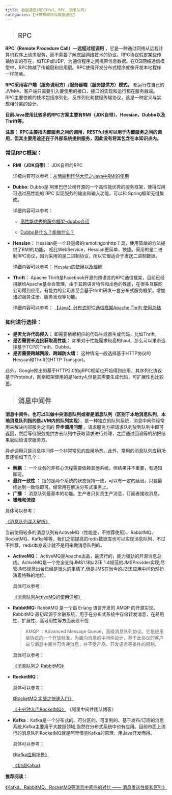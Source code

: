 ```yaml
---
title: 数据通信(RESTful、RPC、消息队列)
categories: [计算机网络与数据通信]
---
```

> ## RPC

**RPC（Remote Procedure Call）—远程过程调用** ，它是一种通过网络从远程计算机程序上请求服务，而不需要了解底层网络技术的协议。RPC协议假定某些传输协议的存在，如TCP或UDP，为通信程序之间携带信息数据。在OSI网络通信模型中，RPC跨越了传输层和应用层。RPC使得开发分布式程序就像开发本地程序一样简单。

**RPC采用客户端（服务调用方）/服务器端（服务提供方）模式，** 都运行在自己的JVM中。客户端只需要引入要使用的接口，接口的实现和运行都在服务器端。RPC主要依赖的技术包括序列化、反序列化和数据传输协议，这是一种定义与实现相分离的设计。

**目前Java使用比较多的RPC方案主要有RMI（JDK自带）、Hessian、Dubbo以及Thrift等。**

**注意： RPC主要指内部服务之间的调用，RESTful也可以用于内部服务之间的调用，但其主要用途还在于外部系统提供服务，因此没有将其包含在本知识点内。**

### 常见RPC框架：

- **RMI（JDK自带）：** JDK自带的RPC
 
   详细内容可以参考：[从懵逼到恍然大悟之Java中RMI的使用](https://blog.csdn.net/lmy86263/article/details/72594760)

- **Dubbo:** Dubbo是 阿里巴巴公司开源的一个高性能优秀的服务框架，使得应用可通过高性能的 RPC 实现服务的输出和输入功能，可以和 Spring框架无缝集成。

  详细内容可以参考：

  - [ 高性能优秀的服务框架-dubbo介绍](https://blog.csdn.net/qq_34337272/article/details/79862899)
  
  - [Dubbo是什么？能做什么？](https://blog.csdn.net/houshaolin/article/details/76408399)
 

- **Hessian：** Hessian是一个轻量级的remotingonhttp工具，使用简单的方法提供了RMI的功能。 相比WebService，Hessian更简单、快捷。采用的是二进制RPC协议，因为采用的是二进制协议，所以它很适合于发送二进制数据。

  详细内容可以参考： [Hessian的使用以及理解](https://blog.csdn.net/sunwei_pyw/article/details/74002351)

- **Thrift：**  Apache Thrift是Facebook开源的跨语言的RPC通信框架，目前已经捐献给Apache基金会管理，由于其跨语言特性和出色的性能，在很多互联网公司得到应用，有能力的公司甚至会基于thrift研发一套分布式服务框架，增加诸如服务注册、服务发现等功能。
  

    详细内容可以参考： [【Java】分布式RPC通信框架Apache Thrift 使用总结](https://www.cnblogs.com/zeze/p/8628585.html)
  
### 如何进行选择：

- **是否允许代码侵入：**  即需要依赖相应的代码生成器生成代码，比如Thrift。
- **是否需要长连接获取高性能：**  如果对于性能需求较高的haul，那么可以果断选择基于TCP的Thrift、Dubbo。
- **是否需要跨越网段、跨越防火墙：** 这种情况一般选择基于HTTP协议的Hessian和Thrift的HTTP Transport。

此外，Google推出的基于HTTP2.0的gRPC框架也开始得到应用，其序列化协议基于Protobuf，网络框架使用的是Netty4,但是其需要生成代码，可扩展性也比较差。  

> ## 消息中间件

**消息中间件，也可以叫做中央消息队列或者是消息队列（区别于本地消息队列，本地消息队列指的是JVM内的队列实现）**，是一种独立的队列系统，消息中间件经常用来解决内部服务之间的 **异步调用问题** 。请求服务方把请求队列放到队列中即可返回，然后等待服务提供方去队列中获取请求进行处理，之后通过回调等机制把结果返回给请求服务方。

异步调用只是消息中间件一个非常常见的应用场景。此外，常用的消息队列应用场景还偷如下几个：
- **解耦 ：** 一个业务的非核心流程需要依赖其他系统，但结果并不重要，有通知即可。
- **最终一致性 ：** 指的是两个系统的状态保持一致，可以有一定的延迟，只要最终达到一致性即可。经常用在解决分布式事务上。
- **广播 ：** 消息队列最基本的功能。生产者只负责生产消息，订阅者接收消息。
- **错峰和流控**


具体可以参考： 
 
[《消息队列深入解析》](https://blog.csdn.net/qq_34337272/article/details/80029918)

当前使用较多的消息队列有ActiveMQ（性能差，不推荐使用）、RabbitMQ、RocketMQ、Kafka等等，我们之前提高的redis数据库也可以实现消息队列，不过不推荐，redis本身设计就不是用来做消息队列的。

-  **ActiveMQ：** ActiveMQ是Apache出品，最流行的，能力强劲的开源消息总线。ActiveMQ是一个完全支持JMS1.1和J2EE 1.4规范的JMSProvider实现,尽管JMS规范出台已经是很久的事情了,但是JMS在当今的J2EE应用中间仍然扮演着特殊的地位。

   具体可以参考： 
   
   [《消息队列ActiveMQ的使用详解》](https://blog.csdn.net/qq_34337272/article/details/80031702)
 
- **RabbitMQ:** RabbitMQ 是一个由 Erlang 语言开发的 AMQP 的开源实现。RabbitMQ 最初起源于金融系统，用于在分布式系统中存储转发消息，在易用性、扩展性、高可用性等方面表现不俗
    > AMQP ：Advanced Message Queue，高级消息队列协议。它是应用层协议的一个开放标准，为面向消息的中间件设计，基于此协议的客户端与消息中间件可传递消息，并不受产品、开发语言等条件的限制。


   具体可以参考：
   
   [《消息队列之 RabbitMQ》](https://www.jianshu.com/p/79ca08116d57)

- **RocketMQ：**
   
   具体可以参考：
   
   [《RocketMQ 实战之快速入门》](https://www.jianshu.com/p/824066d70da8)

   [《十分钟入门RocketMQ》](http://jm.taobao.org/2017/01/12/rocketmq-quick-start-in-10-minutes/) （阿里中间件团队博客）


- **Kafka**：Kafka是一个分布式的、可分区的、可复制的、基于发布/订阅的消息系统,Kafka主要用于大数据领域,当然在分布式系统中也有应用。目前市面上流行的消息队列RocketMQ就是阿里借鉴Kafka的原理、用Java开发而得。
  
  具体可以参考：

  [《Kafka应用场景》](http://book.51cto.com/art/201801/565244.htm)
   
  [《初谈Kafka》](https://mp.weixin.qq.com/s?__biz=MzU4NDQ4MzU5OA==&mid=2247484106&idx=1&sn=aa1999895d009d91eb3692a3e6429d18&chksm=fd9854abcaefddbd1101ca5dc2c7c783d7171320d6300d9b2d8e68b7ef8abd2b02ea03e03600#rd)

**推荐阅读：**

[《Kafka、RabbitMQ、RocketMQ等消息中间件的对比 —— 消息发送性能和区别》](https://mp.weixin.qq.com/s?__biz=MzU5OTMyODAyNg==&mid=2247484721&idx=1&sn=11e4e29886e581dd328311d308ccc068&chksm=feb7d144c9c058529465b02a4e26a25ef76b60be8984ace9e4a0f5d3d98ca52e014ecb73b061&scene=21#wechat_redirect)







